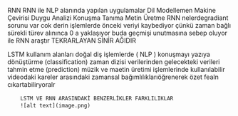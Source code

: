 RNN 
    RNN ile NLP alanında yapılan uygulamalar
        Dil Modellemen
        Makine Çevirisi
        Duygu Analizi
        Konuşma Tanıma
        Metin Üretme
    RNN nelerdegradiant sorunu var cok derin işlemlerde önceki veriyi kaybediyor çünkü zaman bağlı sürekli türev alınınca 0 a yaklaşıyor buda geçmişi unutmasına sebep oluyor ile
    RNN araştır
    TEKRARLAYAN SİNİR AĞIDIR
    

LSTM
    kullanım alanları
        doğal diş işlemlerde  ( NLP )
        konuşmayı yazıya dönüştürme   (classification)
        zaman dizisi verilerinden gelecekteki verileri tahmin etme       (prediction)
        müzik ve maetin üretimi işlemlerinde kullanılabilir
        videodaki kareler arasındaki zamansal bağımlılıklarıöğrenerek özet fealn cıkartabiliryoralr
        
        LSTM VE RNN ARASINDAKİ BENZERLİKLER FARKLILIKLAR
        ![alt text](image.png)